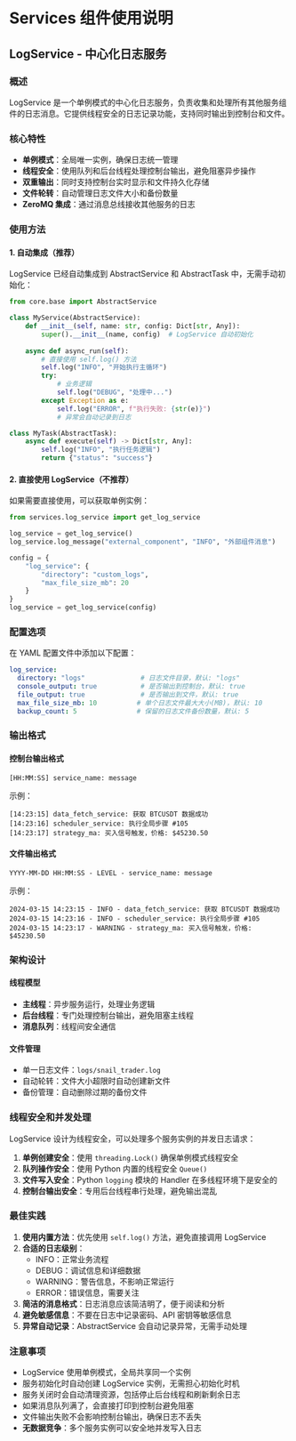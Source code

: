 # Services 组件使用说明

## LogService - 中心化日志服务

### 概述
LogService 是一个单例模式的中心化日志服务，负责收集和处理所有其他服务组件的日志消息。它提供线程安全的日志记录功能，支持同时输出到控制台和文件。

### 核心特性
- **单例模式**：全局唯一实例，确保日志统一管理
- **线程安全**：使用队列和后台线程处理控制台输出，避免阻塞异步操作
- **双重输出**：同时支持控制台实时显示和文件持久化存储
- **文件轮转**：自动管理日志文件大小和备份数量
- **ZeroMQ 集成**：通过消息总线接收其他服务的日志

### 使用方法

#### 1. 自动集成（推荐）
LogService 已经自动集成到 AbstractService 和 AbstractTask 中，无需手动初始化：

```python
from core.base import AbstractService

class MyService(AbstractService):
    def __init__(self, name: str, config: Dict[str, Any]):
        super().__init__(name, config)  # LogService 自动初始化
    
    async def async_run(self):
        # 直接使用 self.log() 方法
        self.log("INFO", "开始执行主循环")
        try:
            # 业务逻辑
            self.log("DEBUG", "处理中...")
        except Exception as e:
            self.log("ERROR", f"执行失败: {str(e)}")
            # 异常会自动记录到日志

class MyTask(AbstractTask):
    async def execute(self) -> Dict[str, Any]:
        self.log("INFO", "执行任务逻辑")
        return {"status": "success"}
```

#### 2. 直接使用 LogService（不推荐）
如果需要直接使用，可以获取单例实例：

```python
from services.log_service import get_log_service

log_service = get_log_service()
log_service.log_message("external_component", "INFO", "外部组件消息")

config = {
    "log_service": {
        "directory": "custom_logs",
        "max_file_size_mb": 20
    }
}
log_service = get_log_service(config)
```

### 配置选项

在 YAML 配置文件中添加以下配置：

```yaml
log_service:
  directory: "logs"              # 日志文件目录，默认: "logs"
  console_output: true           # 是否输出到控制台，默认: true
  file_output: true              # 是否输出到文件，默认: true
  max_file_size_mb: 10          # 单个日志文件最大大小(MB)，默认: 10
  backup_count: 5               # 保留的日志文件备份数量，默认: 5
```

### 输出格式

#### 控制台输出格式
```
[HH:MM:SS] service_name: message
```
示例：
```
[14:23:15] data_fetch_service: 获取 BTCUSDT 数据成功
[14:23:16] scheduler_service: 执行全局步骤 #105
[14:23:17] strategy_ma: 买入信号触发，价格: $45230.50
```

#### 文件输出格式
```
YYYY-MM-DD HH:MM:SS - LEVEL - service_name: message
```
示例：
```
2024-03-15 14:23:15 - INFO - data_fetch_service: 获取 BTCUSDT 数据成功
2024-03-15 14:23:16 - INFO - scheduler_service: 执行全局步骤 #105
2024-03-15 14:23:17 - WARNING - strategy_ma: 买入信号触发，价格: $45230.50
```

### 架构设计

#### 线程模型
- **主线程**：异步服务运行，处理业务逻辑
- **后台线程**：专门处理控制台输出，避免阻塞主线程
- **消息队列**：线程间安全通信

#### 文件管理
- 单一日志文件：`logs/snail_trader.log`
- 自动轮转：文件大小超限时自动创建新文件
- 备份管理：自动删除过期的备份文件

### 线程安全和并发处理

LogService 设计为线程安全，可以处理多个服务实例的并发日志请求：

1. **单例创建安全**：使用 `threading.Lock()` 确保单例模式线程安全
2. **队列操作安全**：使用 Python 内置的线程安全 `Queue()`
3. **文件写入安全**：Python `logging` 模块的 Handler 在多线程环境下是安全的
4. **控制台输出安全**：专用后台线程串行处理，避免输出混乱

### 最佳实践

1. **使用内置方法**：优先使用 `self.log()` 方法，避免直接调用 LogService
2. **合适的日志级别**：
   - INFO：正常业务流程
   - DEBUG：调试信息和详细数据
   - WARNING：警告信息，不影响正常运行
   - ERROR：错误信息，需要关注
3. **简洁的消息格式**：日志消息应该简洁明了，便于阅读和分析
4. **避免敏感信息**：不要在日志中记录密码、API 密钥等敏感信息
5. **异常自动记录**：AbstractService 会自动记录异常，无需手动处理

### 注意事项

- LogService 使用单例模式，全局共享同一个实例
- 服务初始化时自动创建 LogService 实例，无需担心初始化时机
- 服务关闭时会自动清理资源，包括停止后台线程和刷新剩余日志
- 如果消息队列满了，会直接打印到控制台避免阻塞
- 文件输出失败不会影响控制台输出，确保日志不丢失
- **无数据竞争**：多个服务实例可以安全地并发写入日志